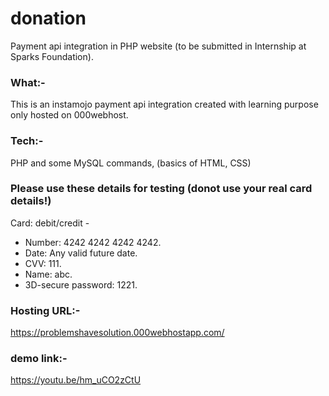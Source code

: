 # donation
Payment api integration in PHP website (to be submitted in Internship at Sparks Foundation).

### What:-
This is an instamojo payment api integration created with learning purpose only hosted on 000webhost.

### Tech:-
PHP and some MySQL commands, (basics of HTML, CSS)

### Please use these details for testing (donot use your real card details!)
Card: debit/credit -
  - Number: 4242 4242 4242 4242.
  - Date: Any valid future date.
  - CVV: 111.
  - Name: abc.
  - 3D-secure password: 1221.

### Hosting URL:-
https://problemshavesolution.000webhostapp.com/


### demo link:-
https://youtu.be/hm_uCO2zCtU
